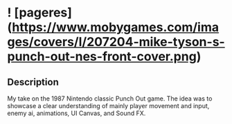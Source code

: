 # ! [pageres] (https://www.mobygames.com/images/covers/l/207204-mike-tyson-s-punch-out-nes-front-cover.png)

## Description
My take on the 1987 Nintendo classic Punch Out game. The idea was to showcase a clear understanding of mainly player movement and input, enemy ai, animations, UI Canvas, and Sound FX.